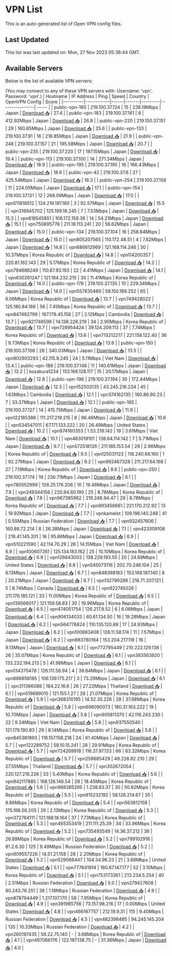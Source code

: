 # VPN List

This is an auto-generated list of Open VPN config files.

## Last Updated

This list was last updated on: Mon, 27 Nov 2023 05:38:44 GMT.

## Available Servers

Below is the list of available VPN servers:

(You may connect to any of these VPN servers with: Username: 'vpn', Password: 'vpn'.)
| Hostname | IP Address | Ping | Speed | Country | OpenVPN Config | Score |
|----------|------------|------|-------|---------|----------------| ----- |
| public-vpn-160 | 219.100.37.124 | 15 | 238.18Mbps | Japan | [Download 📥](./configs/server_0_JP.ovpn) | 27.4 |
| public-vpn-183 | 219.100.37.161 | 8 | 412.92Mbps | Japan | [Download 📥](./configs/server_1_JP.ovpn) | 26.8 |
| public-vpn-220 | 219.100.37.151 | 29 | 160.85Mbps | Japan | [Download 📥](./configs/server_2_JP.ovpn) | 25.6 |
| public-vpn-133 | 219.100.37.91 | 16 | 218.85Mbps | Japan | [Download 📥](./configs/server_3_JP.ovpn) | 21.9 |
| public-vpn-248 | 219.100.37.157 | 21 | 195.58Mbps | Japan | [Download 📥](./configs/server_4_JP.ovpn) | 20.7 |
| public-vpn-235 | 219.100.37.220 | 17 | 197.15Mbps | Japan | [Download 📥](./configs/server_5_JP.ovpn) | 19.4 |
| public-vpn-113 | 219.100.37.100 | 14 | 271.34Mbps | Japan | [Download 📥](./configs/server_6_JP.ovpn) | 18.9 |
| public-vpn-195 | 219.100.37.195 | 16 | 166.43Mbps | Japan | [Download 📥](./configs/server_7_JP.ovpn) | 18.6 |
| public-vpn-42 | 219.100.37.6 | 27 | 425.54Mbps | Japan | [Download 📥](./configs/server_8_JP.ovpn) | 18.3 |
| public-vpn-254 | 219.100.37.158 | 11 | 224.05Mbps | Japan | [Download 📥](./configs/server_9_JP.ovpn) | 17.1 |
| public-vpn-154 | 219.100.37.121 | 12 | 268.09Mbps | Japan | [Download 📥](./configs/server_10_JP.ovpn) | 17.0 |
| vpn511818512 | 124.219.197.160 | 3 | 92.57Mbps | Japan | [Download 📥](./configs/server_11_JP.ovpn) | 15.5 |
| vpn316845702 | 125.199.18.245 | 7 | 7.53Mbps | Japan | [Download 📥](./configs/server_12_JP.ovpn) | 15.3 |
| vpn818545851 | 106.172.159.39 | 14 | 54.21Mbps | Japan | [Download 📥](./configs/server_13_JP.ovpn) | 15.1 |
| vpn750895778 | 211.18.113.241 | 20 | 56.62Mbps | Japan | [Download 📥](./configs/server_14_JP.ovpn) | 15.0 |
| public-vpn-134 | 219.100.37.104 | 16 | 258.84Mbps | Japan | [Download 📥](./configs/server_15_JP.ovpn) | 15.0 |
| vpn805207565 | 110.172.48.51 | 4 | 7.62Mbps | Japan | [Download 📥](./configs/server_16_JP.ovpn) | 14.8 |
| vpn686612969 | 121.168.114.246 | 30 | 10.37Mbps | Korea Republic of | [Download 📥](./configs/server_17_KR.ovpn) | 14.8 |
| vpn114200357 | 220.81.162.143 | 29 | 5.17Mbps | Korea Republic of | [Download 📥](./configs/server_18_KR.ovpn) | 14.2 |
| vpn794688249 | 110.67.93.193 | 22 | 4.41Mbps | Japan | [Download 📥](./configs/server_19_JP.ovpn) | 14.1 |
| vpn630261247 | 121.184.232.215 | 30 | 11.41Mbps | Korea Republic of | [Download 📥](./configs/server_20_KR.ovpn) | 14.0 |
| public-vpn-178 | 219.100.37.135 | 10 | 229.34Mbps | Japan | [Download 📥](./configs/server_21_JP.ovpn) | 14.0 |
| vpn557835489 | 58.150.189.252 | 65 | 6.06Mbps | Korea Republic of | [Download 📥](./configs/server_22_KR.ovpn) | 13.7 |
| vpn749428022 | 125.180.84.166 | 56 | 7.45Mbps | Korea Republic of | [Download 📥](./configs/server_23_KR.ovpn) | 13.7 |
| vpn847482799 | 167.179.45.158 | 27 | 2.12Mbps | Cambodia | [Download 📥](./configs/server_24_KH.ovpn) | 13.7 |
| vpn921746599 | 14.138.226.219 | 34 | 2.90Mbps | Korea Republic of | [Download 📥](./configs/server_25_KR.ovpn) | 13.7 |
| vpn728954424 | 39.124.209.113 | 37 | 7.74Mbps | Korea Republic of | [Download 📥](./configs/server_26_KR.ovpn) | 13.6 |
| vpn713212217 | 221.158.122.40 | 36 | 9.73Mbps | Korea Republic of | [Download 📥](./configs/server_27_KR.ovpn) | 13.6 |
| public-vpn-150 | 219.100.37.108 | 26 | 340.03Mbps | Japan | [Download 📥](./configs/server_28_JP.ovpn) | 13.5 |
| vpn902903293 | 42.115.9.245 | 24 | 5.11Mbps | Viet Nam | [Download 📥](./configs/server_29_VN.ovpn) | 13.4 |
| public-vpn-188 | 219.100.37.148 | 11 | 140.61Mbps | Japan | [Download 📥](./configs/server_30_JP.ovpn) | 13.2 |
| kozakura1234 | 153.166.128.117 | 15 | 20.17Mbps | Japan | [Download 📥](./configs/server_31_JP.ovpn) | 12.8 |
| public-vpn-196 | 219.100.37.194 | 30 | 172.44Mbps | Japan | [Download 📥](./configs/server_32_JP.ovpn) | 12.5 |
| vpn152503135 | 43.245.216.234 | 45 | 1.63Mbps | Cambodia | [Download 📥](./configs/server_33_KH.ovpn) | 12.1 |
| vpn374162135 | 160.86.90.23 | 7 | 33.37Mbps | Japan | [Download 📥](./configs/server_34_JP.ovpn) | 12.1 |
| public-vpn-165 | 219.100.37.127 | 14 | 415.75Mbps | Japan | [Download 📥](./configs/server_35_JP.ovpn) | 11.9 |
| vpn122185386 | 111.217.219.215 | 8 | 96.46Mbps | Japan | [Download 📥](./configs/server_36_JP.ovpn) | 10.6 |
| vpn534547011 | 67.171.133.222 | 20 | 26.49Mbps | United States | [Download 📥](./configs/server_37_US.ovpn) | 10.2 |
| vpn874160353 | 1.53.218.142 | 19 | 3.61Mbps | Viet Nam | [Download 📥](./configs/server_38_VN.ovpn) | 10.1 |
| vpn463019101 | 138.64.114.142 | 7 | 5.71Mbps | Japan | [Download 📥](./configs/server_39_JP.ovpn) | 9.7 |
| vpn572518126 | 211.185.153.54 | 29 | 2.96Mbps | Korea Republic of | [Download 📥](./configs/server_40_KR.ovpn) | 9.5 |
| vpn125031123 | 118.240.68.160 | 1 | 92.27Mbps | Japan | [Download 📥](./configs/server_41_JP.ovpn) | 9.2 |
| vpn992467328 | 211.217.64.168 | 27 | 7.19Mbps | Korea Republic of | [Download 📥](./configs/server_42_KR.ovpn) | 8.6 |
| public-vpn-250 | 219.100.37.174 | 19 | 236.71Mbps | Japan | [Download 📥](./configs/server_43_JP.ovpn) | 8.1 |
| vpn780552999 | 126.25.176.206 | 10 | 19.46Mbps | Japan | [Download 📥](./configs/server_44_JP.ovpn) | 7.9 |
| vpn249344156 | 220.94.60.190 | 25 | 8.76Mbps | Korea Republic of | [Download 📥](./configs/server_45_KR.ovpn) | 7.8 |
| vpn967385962 | 219.248.94.47 | 29 | 8.78Mbps | Korea Republic of | [Download 📥](./configs/server_46_KR.ovpn) | 7.7 |
| vpn993456661 | 221.170.212.92 | 13 | 19.92Mbps | Japan | [Download 📥](./configs/server_47_JP.ovpn) | 7.7 |
| vpnkamelot | 109.196.140.248 | 41 | 0.55Mbps | Russian Federation | [Download 📥](./configs/server_48_RU.ovpn) | 7.7 |
| vpn932457606 | 160.86.72.214 | 8 | 26.38Mbps | Japan | [Download 📥](./configs/server_49_JP.ovpn) | 7.1 |
| vpn423309108 | 218.41.145.201 | 16 | 95.86Mbps | Japan | [Download 📥](./configs/server_50_JP.ovpn) | 6.9 |
| vpn510221590 | 42.114.70.29 | 26 | 14.15Mbps | Viet Nam | [Download 📥](./configs/server_51_VN.ovpn) | 6.9 |
| vpn100607261 | 125.134.183.162 | 25 | 10.10Mbps | Korea Republic of | [Download 📥](./configs/server_52_KR.ovpn) | 6.9 |
| vpn126643003 | 138.229.193.55 | 20 | 24.69Mbps | United States | [Download 📥](./configs/server_53_US.ovpn) | 6.8 |
| vpn545073116 | 202.70.246.104 | 25 | 6.13Mbps | Japan | [Download 📥](./configs/server_54_JP.ovpn) | 6.7 |
| vpn848398183 | 153.168.197.140 | 8 | 20.21Mbps | Japan | [Download 📥](./configs/server_55_JP.ovpn) | 6.7 |
| vpn132799288 | 216.71.207.121 | 5 | 8.74Mbps | Canada | [Download 📥](./configs/server_56_CA.ovpn) | 6.5 |
| vpn922745026 | 211.176.185.121 | 33 | 11.00Mbps | Korea Republic of | [Download 📥](./configs/server_57_KR.ovpn) | 6.5 |
| vpn139566017 | 121.159.58.83 | 30 | 19.96Mbps | Korea Republic of | [Download 📥](./configs/server_58_KR.ovpn) | 6.5 |
| vpn474051754 | 126.217.9.52 | 6 | 6.08Mbps | Japan | [Download 📥](./configs/server_59_JP.ovpn) | 6.4 |
| vpn906134033 | 60.61.134.50 | 16 | 19.28Mbps | Japan | [Download 📥](./configs/server_60_JP.ovpn) | 6.2 |
| vpn564776824 | 110.135.120.88 | 17 | 24.93Mbps | Japan | [Download 📥](./configs/server_61_JP.ovpn) | 6.2 |
| vpn100883408 | 126.11.58.174 | 11 | 7.57Mbps | Japan | [Download 📥](./configs/server_62_JP.ovpn) | 6.2 |
| vpn883780164 | 153.204.217.118 | 16 | 9.13Mbps | Japan | [Download 📥](./configs/server_63_JP.ovpn) | 6.1 |
| vpn772795449 | 210.222.129.138 | 26 | 35.07Mbps | Korea Republic of | [Download 📥](./configs/server_64_KR.ovpn) | 6.1 |
| vpn383563920 | 133.232.194.213 | 5 | 41.98Mbps | Japan | [Download 📥](./configs/server_65_JP.ovpn) | 6.1 |
| vpn134375478 | 126.111.58.94 | 4 | 39.84Mbps | Japan | [Download 📥](./configs/server_66_JP.ovpn) | 6.1 |
| vpn686858185 | 106.139.175.217 | 3 | 73.29Mbps | Japan | [Download 📥](./configs/server_67_JP.ovpn) | 6.1 |
| vpn311386088 | 184.22.16.6 | 26 | 27.22Mbps | Thailand | [Download 📥](./configs/server_68_TH.ovpn) | 6.1 |
| vpn519689015 | 121.155.1.27 | 28 | 21.07Mbps | Korea Republic of | [Download 📥](./configs/server_69_KR.ovpn) | 5.9 |
| vpn368310195 | 14.52.35.226 | 28 | 37.68Mbps | Korea Republic of | [Download 📥](./configs/server_70_KR.ovpn) | 5.8 |
| vpn696090073 | 180.31.163.222 | 19 | 10.70Mbps | Japan | [Download 📥](./configs/server_71_JP.ovpn) | 5.8 |
| vpn905811370 | 42.116.243.230 | 22 | 9.34Mbps | Viet Nam | [Download 📥](./configs/server_72_VN.ovpn) | 5.8 |
| vpn937550540 | 121.179.190.83 | 29 | 8.14Mbps | Korea Republic of | [Download 📥](./configs/server_73_KR.ovpn) | 5.8 |
| vpn845381893 | 118.157.158.218 | 24 | 61.40Mbps | Japan | [Download 📥](./configs/server_74_JP.ovpn) | 5.7 |
| vpn122289752 | 59.10.15.241 | 28 | 29.91Mbps | Korea Republic of | [Download 📥](./configs/server_75_KR.ovpn) | 5.7 |
| vpn724269918 | 116.37.97.133 | 66 | 83.32Mbps | Korea Republic of | [Download 📥](./configs/server_76_KR.ovpn) | 5.7 |
| vpn259685429 | 49.228.82.210 | 29 | 27.55Mbps | Thailand | [Download 📥](./configs/server_77_TH.ovpn) | 5.7 |
| vpn302672054 | 220.127.216.226 | 33 | 5.40Mbps | Korea Republic of | [Download 📥](./configs/server_78_KR.ovpn) | 5.6 |
| vpn942117885 | 168.126.148.54 | 28 | 18.45Mbps | Korea Republic of | [Download 📥](./configs/server_79_KR.ovpn) | 5.6 |
| vpn968385295 | 1.238.83.37 | 30 | 50.82Mbps | Korea Republic of | [Download 📥](./configs/server_80_KR.ovpn) | 5.5 |
| vpn915232192 | 58.126.214.67 | 35 | 8.86Mbps | Korea Republic of | [Download 📥](./configs/server_81_KR.ovpn) | 5.4 |
| vpn563812158 | 175.198.56.205 | 29 | 2.13Mbps | Korea Republic of | [Download 📥](./configs/server_82_KR.ovpn) | 5.3 |
| vpn372784111 | 121.188.18.164 | 37 | 7.73Mbps | Korea Republic of | [Download 📥](./configs/server_83_KR.ovpn) | 5.3 |
| vpn465353419 | 211.111.25.39 | 34 | 33.96Mbps | Korea Republic of | [Download 📥](./configs/server_84_KR.ovpn) | 5.2 |
| vpn735493549 | 14.36.37.212 | 36 | 26.89Mbps | Korea Republic of | [Download 📥](./configs/server_85_KR.ovpn) | 5.2 |
| vpn799102918 | 81.2.6.30 | 125 | 9.49Mbps | Russian Federation | [Download 📥](./configs/server_86_RU.ovpn) | 5.2 |
| vpn909557226 | 14.51.21.158 | 28 | 2.20Mbps | Korea Republic of | [Download 📥](./configs/server_87_KR.ovpn) | 5.2 |
| vpn529068447 | 104.34.96.23 | 21 | 3.68Mbps | United States | [Download 📥](./configs/server_88_US.ovpn) | 5.1 |
| vpn777641914 | 180.67.147.177 | 52 | 3.10Mbps | Korea Republic of | [Download 📥](./configs/server_89_KR.ovpn) | 5.1 |
| vpn753173361 | 213.234.5.254 | 40 | 2.51Mbps | Russian Federation | [Download 📥](./configs/server_90_RU.ovpn) | 5.0 |
| vpn279427608 | 80.243.76.251 | 38 | 1.18Mbps | Russian Federation | [Download 📥](./configs/server_91_RU.ovpn) | 4.9 |
| vpn878794449 | 1.217.107.170 | 58 | 7.95Mbps | Korea Republic of | [Download 📥](./configs/server_92_KR.ovpn) | 4.9 |
| vpn391985756 | 73.157.98.216 | 17 | 0.00Mbps | United States | [Download 📥](./configs/server_93_US.ovpn) | 4.8 |
| vpn466167757 | 212.19.9.31 | 115 | 9.40Mbps | Russian Federation | [Download 📥](./configs/server_94_RU.ovpn) | 4.5 |
| vpn482398485 | 94.245.145.204 | 135 | 10.33Mbps | Russian Federation | [Download 📥](./configs/server_95_RU.ovpn) | 4.2 |
| vpn260197435 | 59.22.75.140 | - | 3.68Mbps | Korea Republic of | [Download 📥](./configs/server_96_KR.ovpn) | 4.1 |
| vpn497066176 | 122.197.138.75 | - | 31.36Mbps | Japan | [Download 📥](./configs/server_97_JP.ovpn) | 4.0 |
